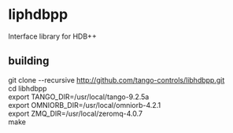 # liphdbpp
Interface library for HDB++

## building
git clone --recursive http://github.com/tango-controls/libhdbpp.git  
cd libhdbpp  
export TANGO_DIR=/usr/local/tango-9.2.5a  
export OMNIORB_DIR=/usr/local/omniorb-4.2.1  
export ZMQ_DIR=/usr/local/zeromq-4.0.7  
make

